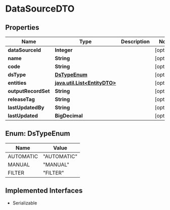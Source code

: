 

# DataSourceDTO


## Properties

Name | Type | Description | Notes
------------ | ------------- | ------------- | -------------
**dataSourceId** | **Integer** |  |  [optional]
**name** | **String** |  |  [optional]
**code** | **String** |  |  [optional]
**dsType** | [**DsTypeEnum**](#DsTypeEnum) |  |  [optional]
**entities** | [**java.util.List&lt;EntityDTO&gt;**](EntityDTO.md) |  |  [optional]
**outputRecordSet** | **String** |  |  [optional]
**releaseTag** | **String** |  |  [optional]
**lastUpdatedBy** | **String** |  |  [optional]
**lastUpdated** | **BigDecimal** |  |  [optional]



## Enum: DsTypeEnum

Name | Value
---- | -----
AUTOMATIC | &quot;AUTOMATIC&quot;
MANUAL | &quot;MANUAL&quot;
FILTER | &quot;FILTER&quot;


## Implemented Interfaces

* Serializable


